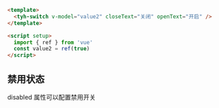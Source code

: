 ```html
<template>
  <tyh-switch v-model="value2" closeText="关闭" openText="开启" />
</template>

<script setup>
  import { ref } from 'vue'
  const value2 = ref(true)
</script>
```

## 禁用状态

disabled 属性可以配置禁用开关
